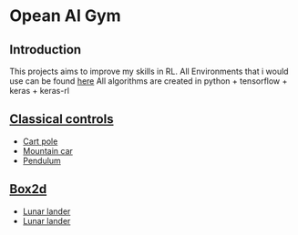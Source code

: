 # Opean AI Gym
## Introduction
This projects aims to improve my skills in RL. All Environments that i would use can be found [here](https://www.gymlibrary.ml/)
All algorithms are created in python + tensorflow + keras + keras-rl

## [Classical controls](https://www.gymlibrary.ml/environments/classic_control/)
<ul>
    <li><a href="classical_controls/cart_pole">Cart pole</a></li>
    <li><a href="classical_controls/mountain_car">Mountain car</a></li>
    <li><a href="classical_controls/pendulum">Pendulum</a></li>
</ul>

## [Box2d](https://www.gymlibrary.ml/environments/box2d/)
<ul>
    <li><a href="box2d/lunar_lander/lunar_lander">Lunar lander</a></li>
    <li><a href="box2d/lunar_lander/lunar_lander">Lunar lander</a></li>
</ul>


